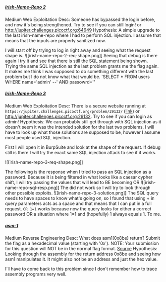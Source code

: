 ##### [Irish-Name-Repo 2](https://play.picoctf.org/practice/challenge/59?difficulty=2&page=1&search=irish)
Medium
Web Exploitation
Desc: Someone has bypassed the login before, and now it's being strengthened. Try to see if you can still login! or http://jupiter.challenges.picoctf.org:64649
Hypothesis: A simple upgrade to the last irish-name-repo where I had to perform SQL injection. I assume that means that the inputs are properly sanitized now. 

I will start off by trying to log in right away and seeing what the request shape is.
![[irish-name-repo-2-req-shape.png]]
Seeing that debug is there again I try it and see that there is still the SQL statement being shown.
Trying the same SQL injection as the last problem grants me the flag again. It makes me think I was supposed to do something different with the last problem but I do not know what that would be.
`SELECT * FROM users WHERE name='admin' --' AND passowrd=''

##### [Irish-Name-Repo 3](https://play.picoctf.org/practice/challenge/8?difficulty=2&page=1&search=irish)
Medium
Web Exploitation
Desc: There is a secure website running at `https://jupiter.challenges.picoctf.org/problem/29132/` ([link](https://jupiter.challenges.picoctf.org/problem/29132/)) or http://jupiter.challenges.picoctf.org:29132. Try to see if you can login as admin!
Hypothesis: We can probably still get through with SQL injection as it doesn't seem it was the intended solution for the last two problems. I will have to look up what those solutions are supposed to be, however I assume most people used SQL injection.

First I will open it in BurpSuite and look at the shape of the request. If debug still is there I will try the exact same SQL injection attack to see if it works.

![[irish-name-repo-3-req-shape.png]]

The following is the response when I tried to pass an SQL injection as a password. Because it is being filtered in what looks like a caesar cypher shift, I will try passing the values that will lead to BE becoming OR
![[irish-name-repo-sql-resp.png]]
The did not work so I will try to look through other possible exploits.
![[irish-name-repo-3-solution.png]]
The SQL query needs to have spaces to know what's going on, so I found that using + in query parameters acts as a space and that means that I can put in a full request. 
`OR 1=1` works because now the query looks for either a correct password OR a situation where 1=1 and (hopefully) 1 always equals 1. To me.

##### [asm-1]()
Medium
Reverse Engineering
Desc: What does asm1(0x8be) return? Submit the flag as a hexadecimal value (starting with '0x'). NOTE: Your submission for this question will NOT be in the normal flag format. [Source](https://jupiter.challenges.picoctf.org/static/66c927e32f3d7be7a62d13a7c2250943/test.S)
Hypothesis: Looking through the assembly for the return address 0x8be and seeing how asm1 manipulates it. It might also not be an address and just the hex value.

I'll have to come back to this problem since I don't remember how to trace assembly programs very well.
